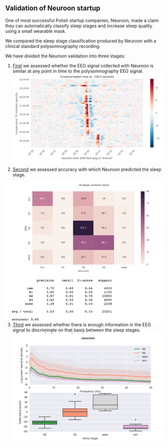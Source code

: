Validation of Neuroon startup
-----------------------------
One of most successful Polish startup companies, Neuroon, made a claim they can automatically classify sleep stages and increase sleep quality using a small wearable mask.


We compared the sleep stage classification produced by Neuroon with a clinical standard polysomnography recording.

We have divided the Neuroon validation into three stages:

1. [First](https://github.com/ryscet/sleep_project/blob/master/Time_synchronization.ipynb) we assessed whether the EEG signal collected with Neuroon is similar at any point in time to the polysomnography EEG signal. 
![alt text](https://github.com/ryscet/sleep_project/blob/master/figures/cross.png "Cross-correlation")


2. [Second](https://github.com/ryscet/sleep_project/blob/master/Hipnogram_comparison.ipynb) we assessed accuracy with which Neuroon predicted the sleep stage. 
<img align="right" src="https://github.com/ryscet/sleep_project/blob/master/figures/hipno_cm.png">

3. [Third](https://github.com/ryscet/sleep_project/blob/master/Spectral%20analysis.ipynb) we assessed whether there is enough information in the EEG signal to discriminate on that basis between the sleep stages.
![alt text](https://github.com/ryscet/sleep_project/blob/master/figures/spectral.png
 "Spectral analysis")
